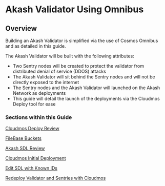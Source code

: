 # Akash Validator Using Omnibus

## **Overview**

Building an Akash Validator is simplified via the use of Cosmos Omnibus and as detailed in this guide.

The Akash Validator will be built with the following attributes:

* Two Sentry nodes will be created to protect the validator from distributed denial of service (DDOS) attacks
* The Akash Validator will sit behind the Sentry nodes and will not be directly exposed to the internet
* The Sentry nodes and the Akash Validator will launched on the Akash Network as deployments
* This guide will detail the launch of the deployments via the Cloudmos Deploy tool for ease

### Sections within this Guide

[Cloudmos Deploy Review](cloudmos-deploy-review.md)

[FileBase Buckets](filebase-buckets.md)

[Akash SDL Review](akash-sdl-review.md)

[Cloudmos Initial Deployment](cloudmos-initial-deployment.md)

[Edit SDL with Known IDs](edit-sdl-with-known-ids.md)

[Redeploy Validator and Sentries with Cloudmos](redeploy-validator-and-sentries-with-cloudmos.md)

